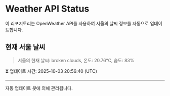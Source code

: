 
# Weather API Status

이 리포지토리는 OpenWeather API를 사용하여 서울의 날씨 정보를 자동으로 업데이트합니다.

## 현재 서울 날씨
> 서울의 현재 날씨: broken clouds, 온도: 20.76°C, 습도: 83%

⏳ 업데이트 시간: 2025-10-03 20:56:40 (UTC)

---
자동 업데이트 봇에 의해 관리됩니다.

